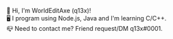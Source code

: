 👋 Hi, I'm WorldEditAxe (q13x)!  
🖥️ I program using Node.js, Java and I'm learning C/C++.  
📪 Need to contact me? Friend request/DM q13x#0001.
